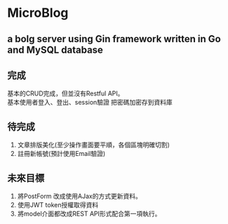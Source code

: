 # MicroBlog

## a bolg server using Gin framework written in Go and MySQL database

## 完成

基本的CRUD完成，但並沒有Restful API。  
基本使用者登入、登出、session驗證
把密碼加密存到資料庫

## 待完成

1. 文章排版美化(至少操作畫面要平順，各個區塊明確切割)
2. 註冊新帳號(預計使用Email驗證)

## 未來目標 

1. 將PostForm 改成使用AJax的方式更新資料。
2. 使用JWT token授權取得資料
3. 將model介面都改成REST API形式配合第一項執行。
